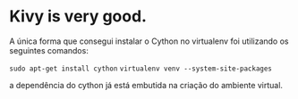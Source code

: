 Kivy is very good.
==================

A única forma que consegui instalar o Cython no virtualenv foi utilizando os seguintes comandos:

`sudo apt-get install cython`
`virtualenv venv --system-site-packages`

a dependência do cython já está embutida na criação do ambiente virtual.
